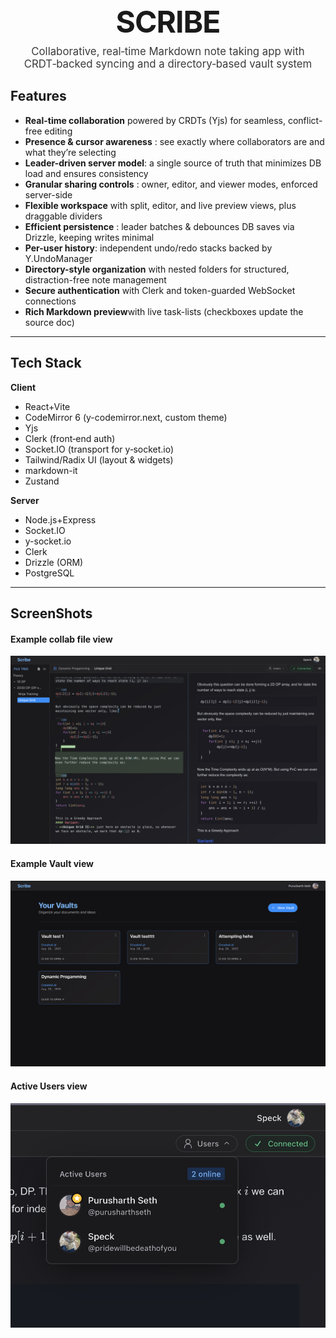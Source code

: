 <div align="center">
  <h1 style="margin:0;font-size:3rem;letter-spacing:-0.02em;">SCRIBE</h1>
  <p style="margin:8px 0 0;font-size:1.05rem;opacity:0.85;">
    Collaborative, real‑time Markdown note taking app with CRDT‑backed syncing and a directory‑based vault system
  </p>
</div>

## Features

-	**Real-time collaboration** powered by CRDTs (Yjs) for seamless, conflict-free editing
-	**Presence & cursor awareness** : see exactly where collaborators are and what they’re selecting
-	**Leader-driven server model**: a single source of truth that minimizes DB load and ensures consistency
-	**Granular sharing controls** : owner, editor, and viewer modes, enforced server-side
-	**Flexible workspace** with split, editor, and live preview views, plus draggable dividers
-	**Efficient persistence** : leader batches & debounces DB saves via Drizzle, keeping writes minimal
-	**Per-user history**: independent undo/redo stacks backed by Y.UndoManager
-	**Directory-style organization** with nested folders for structured, distraction-free note management
-	**Secure authentication** with Clerk and token-guarded WebSocket connections
-	**Rich Markdown preview**with live task-lists (checkboxes update the source doc)
  
___
## Tech Stack

**Client**
- React+Vite
- CodeMirror 6 (y-codemirror.next, custom theme)
- Yjs
- Clerk (front‑end auth)
- Socket.IO (transport for y‑socket.io)
- Tailwind/Radix UI (layout & widgets)
- markdown-it
- Zustand

**Server**
- Node.js+Express
- Socket.IO
- y-socket.io 
- Clerk
- Drizzle (ORM)
- PostgreSQL
___

## ScreenShots

#### Example collab file view
![File](./public/File.png)

#### Example Vault view
![Vault](./public/Vault.png)

#### Active Users  view
![Active Users](./public/ActiveUsers.png)